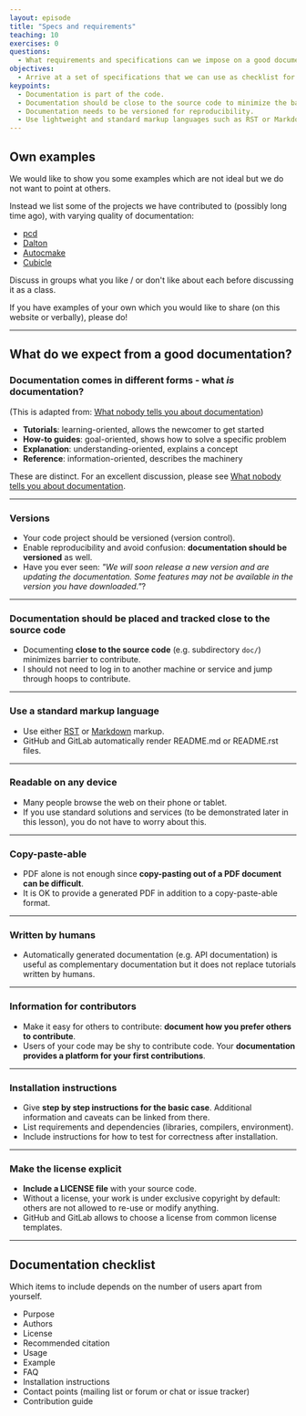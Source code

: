 ```yaml
---
layout: episode
title: "Specs and requirements"
teaching: 10
exercises: 0
questions:
  - What requirements and specifications can we impose on a good documentation?
objectives:
  - Arrive at a set of specifications that we can use as checklist for designing and deploying code documentation.
keypoints:
  - Documentation is part of the code.
  - Documentation should be close to the source code to minimize the barrier to contribute.
  - Documentation needs to be versioned for reproducibility.
  - Use lightweight and standard markup languages such as RST or Markdown.
---
```


## Own examples

We would like to show you some examples which are not ideal but we do not want
to point at others.

Instead we list some of the projects we have contributed to (possibly long time
ago), with varying quality of documentation:

- [pcd](https://github.com/rkdarst/pcd)
- [Dalton](https://daltonprogram.org/documentation/)
- [Autocmake](https://github.com/dev-cafe/autocmake)
- [Cubicle](https://github.com/bast/cubicle)

Discuss in groups what you like / or don't like about each before discussing it
as a class.

If you have examples of your own which you would like to share (on this website
or verbally), please do!

---

## What do we expect from a good documentation?

### Documentation comes in different forms - what *is* documentation?

(This is adapted from: [What nobody tells you about documentation](https://www.divio.com/blog/documentation/))

- **Tutorials**: learning-oriented, allows the newcomer to get started
- **How-to guides**: goal-oriented, shows how to solve a specific problem
- **Explanation**: understanding-oriented, explains a concept
- **Reference**: information-oriented, describes the machinery

These are distinct. For an excellent discussion, please see [What nobody tells you about documentation](https://www.divio.com/blog/documentation/).

---

### Versions

- Your code project should be versioned (version control).
- Enable reproducibility and avoid confusion: **documentation should be versioned** as well.
- Have you ever seen: *"We will soon release a new version and are updating the documentation.
  Some features may not be available in the version you have downloaded."*?

---

### Documentation should be placed and tracked close to the source code

- Documenting **close to the source code** (e.g. subdirectory ``doc/``) minimizes barrier to contribute.
- I should not need to log in to another machine or service and jump through hoops to contribute.

---

### Use a standard markup language

- Use either
  [RST](http://docutils.sourceforge.net/rst.html) or
  [Markdown](http://daringfireball.net/projects/markdown/) markup.
- GitHub and GitLab automatically render README.md or README.rst files.

---

### Readable on any device

- Many people browse the web on their phone or tablet.
- If you use standard solutions and services (to be demonstrated later in this
  lesson), you do not have to worry about this.

---

### Copy-paste-able

- PDF alone is not enough since **copy-pasting out of a PDF document can be difficult**.
- It is OK to provide a generated PDF in addition to a copy-paste-able format.

---

### Written by humans

- Automatically generated documentation (e.g. API documentation) is useful as
  complementary documentation but it does not replace tutorials written by
  humans.

---

### Information for contributors

- Make it easy for others to contribute: **document how you prefer others to contribute**.
- Users of your code may be shy to contribute code.
  Your **documentation provides a platform for your first contributions**.

---

### Installation instructions

- Give **step by step instructions for the basic case**.
  Additional information and caveats can be linked from there.
- List requirements and dependencies (libraries, compilers, environment).
- Include instructions for how to test for correctness after installation.

---

### Make the license explicit

- **Include a LICENSE file** with your source code.
- Without a license, your work is under exclusive copyright by default:
  others are not allowed to re-use or modify anything.
- GitHub and GitLab allows to choose a license from common license templates.

---

## Documentation checklist

Which items to include depends on the number of users apart from yourself.

- Purpose
- Authors
- License
- Recommended citation
- Usage
- Example
- FAQ
- Installation instructions
- Contact points (mailing list or forum or chat or issue tracker)
- Contribution guide
